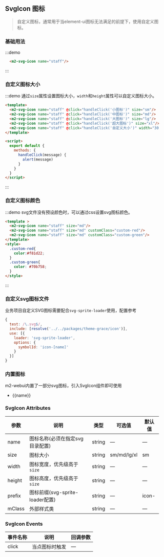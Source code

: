 ## SvgIcon 图标
> 自定义图标，通常用于当element-ui图标无法满足的前提下，使用自定义图标。

### 基础用法
:::demo
```html
  <m2-svg-icon name="staff"/>
```
:::

### 自定义图标大小

:::demo 通过`size`属性设置图标大小，`width`和`height`属性可以自定义图标大小。
```html
<template>
  <m2-svg-icon name="staff" @click="handleClick('小图标')" size="sm"/>
  <m2-svg-icon name="staff" @click="handleClick('中图标')" size="md"/>
  <m2-svg-icon name="staff" @click="handleClick('大图标')" size="lg"/>
  <m2-svg-icon name="staff" @click="handleClick('超大图标')" size="xl"/>
  <m2-svg-icon name="staff" @click="handleClick('自定义大小')" width="30px" height="30px"/>
</template>

<script>
  export default {
    methods: {
      handleClick(message) {
        alert(message)
      }
    }
  }
</script>
```
:::

### 自定义图标颜色
:::demo svg文件没有预设颜色时，可以通过css设置svg图标颜色。
```html
<template >
  <m2-svg-icon name="staff" size="md"/>
  <m2-svg-icon name="staff" size="md" customClass="custom-red"/>
  <m2-svg-icon name="staff" size="md" customClass="custom-green"/>
</template>
<style>
  .custom-red{
    color:#f81d22;
  }
  .custom-green{
    color: #70b758;
  }
</style>
```
:::


### 自定义svg图标文件
业务项目自定义SVG图标需要配合`svg-sprite-loader`使用，配置参考
```js
{
  test: /\.svg$/,
  include: [resolve('../../packages/theme-grace/icon')],
  use: [{
    loader: 'svg-sprite-loader',
    options: {
      symbolId: 'icon-[name]'
    }
  }]
}
```

### 内置图标
m2-webui内置了一部分svg图标，引入SvgIcon组件即可使用
<ul class="icon-list">
  <li v-for="name in $icon" :key="name">
    <span>
      <p><m2-svg-icon :name="name" size="md" /></p>
      <span class="icon-name">{{name}}</span>
    </span>
  </li>
</ul>

### SvgIcon Attributes
| 参数      | 说明          | 类型      | 可选值                           | 默认值  |
|---------- |-------------- |---------- |--------------------------------  |-------- |
| name | 图标名称(必须在指定svg目录配置) | string | — | — |
| size | 图标大小 | string | sm/md/lg/xl | sm |
| width | 图标宽度，优先级高于`size` | string | — | — |
| height | 图标高度，优先级高于`size` | string | — | — |
| prefix | 图标前缀(svg-sprite-loader配置) | string | — | icon- |
| mClass | 外部样式类 | string | — | — |

### SvgIcon Events
| 事件名称      | 说明          | 回调参数      |
|---------- |-------------- |---------- |
| click | 当点图标时触发 | — |
